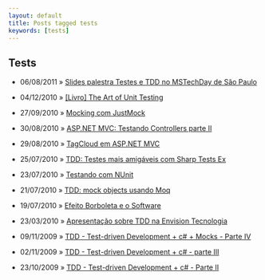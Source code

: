 ```yaml
---
layout: default
title: Posts tagged tests
keywords: [tests]
---
```

<h2 class="category">Tests</h2>
<ul class="posts">
<li>
<p>
<span class="date">06/08/2011</span> &raquo; 
<a href="/blog/slides-palestra-testes-e-tdd-no-mstechday-de-sao-paulo">Slides palestra Testes e TDD no MSTechDay de São Paulo</a>
</p>
</li> 
<li>
<p>
<span class="date">04/12/2010</span> &raquo; 
<a href="/blog/livro-the-art-of-unit-testing">[Livro] The Art of Unit Testing</a>
</p>
</li> 
<li>
<p>
<span class="date">27/09/2010</span> &raquo; 
<a href="/blog/mocking-com-justmock">Mocking com JustMock</a>
</p>
</li> 
<li>
<p>
<span class="date">30/08/2010</span> &raquo; 
<a href="/blog/asp-net-mvc-testando-controllers-parte-ii">ASP.NET MVC: Testando Controllers parte II</a>
</p>
</li> 
<li>
<p>
<span class="date">29/08/2010</span> &raquo; 
<a href="/blog/tagcloud-em-asp-net-mvc">TagCloud em ASP.NET MVC </a>
</p>
</li> 
<li>
<p>
<span class="date">25/07/2010</span> &raquo; 
<a href="/blog/tdd-testes-mais-amigaveis-com-sharp-tests-ex">TDD: Testes mais amigáveis com Sharp Tests Ex</a>
</p>
</li> 
<li>
<p>
<span class="date">23/07/2010</span> &raquo; 
<a href="/blog/testando-com-nunit">Testando com NUnit</a>
</p>
</li> 
<li>
<p>
<span class="date">21/07/2010</span> &raquo; 
<a href="/blog/tdd-mock-objects-usando-moq">TDD: mock objects usando Moq</a>
</p>
</li> 
<li>
<p>
<span class="date">19/07/2010</span> &raquo; 
<a href="/blog/efeito-borboleta-e-o-software">Efeito Borboleta e o Software</a>
</p>
</li> 
<li>
<p>
<span class="date">23/03/2010</span> &raquo; 
<a href="/blog/apresentacao-sobre-tdd-na-envision-tecnologia">Apresentação sobre TDD na Envision Tecnologia</a>
</p>
</li> 
<li>
<p>
<span class="date">09/11/2009</span> &raquo; 
<a href="/blog/tdd-test-driven-development-c-parte-iv">TDD - Test-driven Development + c# + Mocks - Parte IV</a>
</p>
</li> 
<li>
<p>
<span class="date">02/11/2009</span> &raquo; 
<a href="/blog/tdd-test-driven-development-c-parte-iii">TDD - Test-driven Development + c# - parte III</a>
</p>
</li> 
<li>
<p>
<span class="date">23/10/2009</span> &raquo; 
<a href="/blog/tdd-test-driven-development-c-parte-ii">TDD - Test-driven Development + c# - Parte II</a>
</p>
</li> 
</ul>

